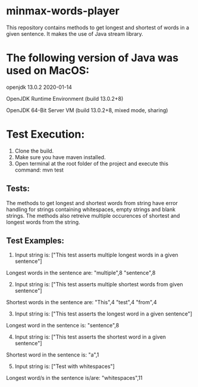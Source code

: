 # minmax-words-player
This repository contains methods to get longest and shortest of words in a given sentence. 
It makes the use of Java stream library.

# The following version of Java was used on MacOS:

openjdk 13.0.2 2020-01-14

OpenJDK Runtime Environment (build 13.0.2+8)

OpenJDK 64-Bit Server VM (build 13.0.2+8, mixed mode, sharing)


# Test Execution:
1) Clone the build.
2) Make sure you have maven installed.
3) Open terminal at the root folder of the project and execute this command: mvn test

## Tests:
The methods to get longest and shortest words from string have error handling for strings containing whitespaces, empty strings and blank strings. 
The methods also retreive multiple occurences of shortest and longest words from the string.

## Test Examples:
1) Input string is: ["This test asserts multiple longest words in a given sentence"]

Longest words in the sentence are:
"multiple",8
"sentence",8

2) Input string is: ["This test asserts multiple shortest words from given sentence"]

Shortest words in the sentence are:
"This",4
"test",4
"from",4

3) Input string is: ["This test asserts the longest word in a given sentence"]

Longest word in the sentence is:
"sentence",8

4) Input string is: ["This test asserts the shortest word in a given sentence"]

Shortest word in the sentence is:
"a",1

5) Input string is: ["Test                           with      whitespaces"]

Longest word/s in the sentence is/are:
"whitespaces",11
